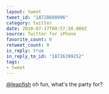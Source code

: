 ```yaml
---
layout: tweet
tweet_id: "18728608996"
category: twitter
date: 2010-07-17T00:57:50.000Z
source: Twitter for iPhone
favorite_count: 0
retweet_count: 0
is_reply: true
in_reply_to_id: "18726399252"
tags:
- tweet
---
```


[@leapfish](https://twitter.com/@leapfish) oh fun, what's the party for?
